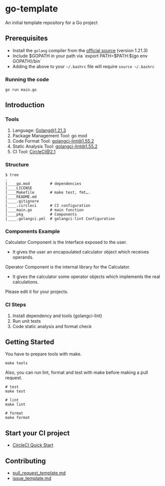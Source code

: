 # go-template

An initial template repository for a Go project

## Prerequisites

* Install the `golang` compiler from the [official source](https://go.dev) (version 1.21.3)
* Include $GOPATH in your path via `export PATH=$PATH:$(go env GOPATH)/bin`
* Adding the above to your `~/.bashrc` file will require `source ~/.bashrc`

### Running the code
``` shell
go run main.go
```

## Introduction

### Tools
1. Language: Golang@1.21.3
2. Package Management Tool: go mod
3. Code Format Tool: golangci-lint@1.55.2
4. Static Analysis Tool: golangci-lint@1.55.2
5. CI Tool: CircleCI@2.1

### Structure

``` shell
$ tree
.
|____go.mod         # dependencies
|____LICENSE		
|____Makefile       # make test, fmt….
|____README.md
|____.gitignore
|____.circleci	    # CI configuration
|____main.go	    # main function
|____pkg            # Components
|____.golangci.yml  # golangci-lint Configuration
```

### Components Example
Calculator Component is the Interface exposed to the user. 
+ It gives the user an encapsulated calculator object which receives operands.

Operator Component is the internal library for the Calculator. 
+ It gives the calculator some operator objects which implements the real calculations.

Please edit it for your projects.

### CI Steps
1. Install dependency and tools (golangci-lint)
2. Run unit tests
3. Code static analysis and format check

## Getting Started

You have to prepare tools with make.

``` shell
make tools
```

Also, you can run lint, format and test with make before making a pull request.

``` shell
# test 
make test

# lint
make lint

# format
make format
```

## Start your CI project
* [CircleCI Quick Start](https://circleci.com/docs/getting-started/)

## Contributing
+ [pull_request_template.md](./pull_request_template.md)
+ [issue_template.md](./issue_template.md)
